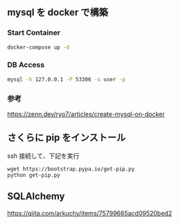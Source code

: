 ## mysql を docker で構築

### Start Container

```zsh
docker-compose up -d
```

### DB Access

```zsh
mysql -h 127.0.0.1 -P 53306 -u user -p
```

### 参考

https://zenn.dev/ryo7/articles/create-mysql-on-docker

## さくらに pip をインストール

ssh 接続して、下記を実行

```
wget https://bootstrap.pypa.io/get-pip.py
python get-pip.py
```

## SQLAlchemy

https://qiita.com/arkuchy/items/75799665acd09520bed2

